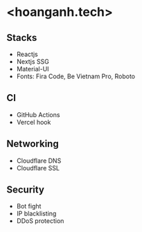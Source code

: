 # <hoanganh.tech>

## Stacks

-   Reactjs
-   Nextjs SSG
-   Material-UI
-   Fonts: Fira Code, Be Vietnam Pro, Roboto

## CI

-   GitHub Actions
-   Vercel hook

## Networking

-   Cloudflare DNS
-   Cloudflare SSL

## Security

-   Bot fight
-   IP blacklisting
-   DDoS protection
